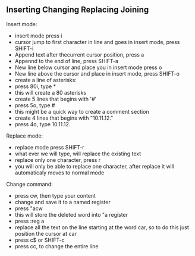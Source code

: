 Inserting Changing Replacing Joining
---

Insert mode:

*   insert mode press i
*   cursor jump to first character in line and goes in insert mode, press SHIFT-i
*   Append text after thecurrent cursor position, press a
*   Appennd to the end of line, press SHIFT-a
*   New line below cursor and place you in insert mode press o
*   New line above the cursor and place in insert mode, press SHIFT-o
*   create a line of asterisks:
 *   press 80i, type *
 *   this will create a 80 asterisks
*   create 5 lines that begins with '#'
 *   press 5o, type #
 *   this might be a quick way to create a comment section
*   create 4 lines that begins with "10.11.12."
 *   press 4o, type 10.11.12.

Replace mode:

*   replace mode press SHIFT-r
*   what ever we will type, will replace the existing text
*   replace only one character, press r
 *   you will only be able to replace one character, after replace it will automaticaly moves to normal mode

Change command:

*   press cw, then type your content
*   change and save it to a named register
 *   press "acw
 *   this will store the deleted word into "a register
 *   press :reg a <enter>
*   replace all the text on the line starting at the word car, so to do this just position the cursor at car 
 *   press c$ or SHIFT-c
* press cc, to change the entire line

